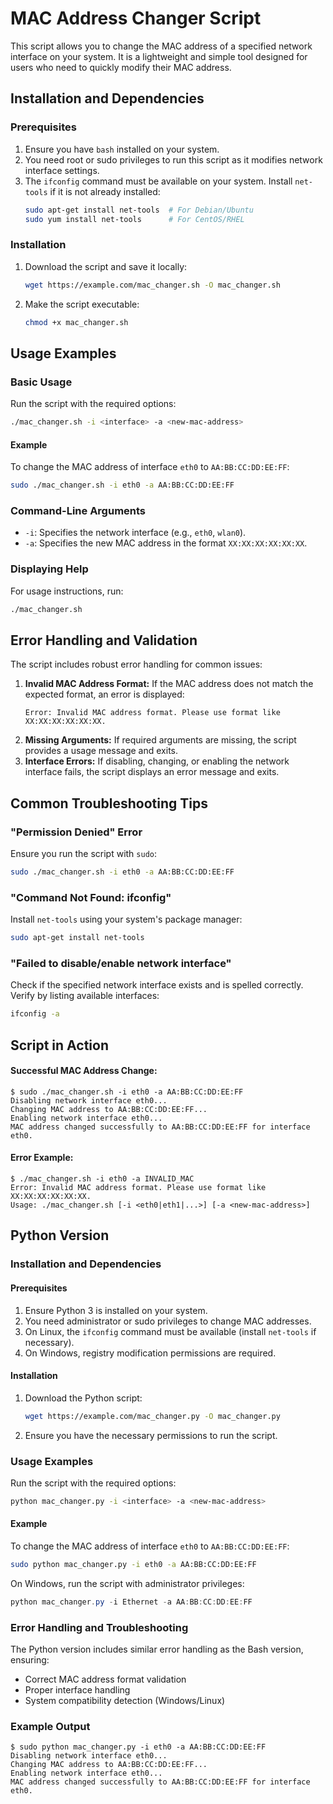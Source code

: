 # MAC Address Changer Script

This script allows you to change the MAC address of a specified network interface on your system. It is a lightweight and simple tool designed for users who need to quickly modify their MAC address.

## Installation and Dependencies

### Prerequisites
1. Ensure you have `bash` installed on your system.
2. You need root or sudo privileges to run this script as it modifies network interface settings.
3. The `ifconfig` command must be available on your system. Install `net-tools` if it is not already installed:
   ```bash
   sudo apt-get install net-tools  # For Debian/Ubuntu
   sudo yum install net-tools      # For CentOS/RHEL
   ```

### Installation
1. Download the script and save it locally:
   ```bash
   wget https://example.com/mac_changer.sh -O mac_changer.sh
   ```
2. Make the script executable:
   ```bash
   chmod +x mac_changer.sh
   ```

## Usage Examples

### Basic Usage
Run the script with the required options:
```bash
./mac_changer.sh -i <interface> -a <new-mac-address>
```

#### Example
To change the MAC address of interface `eth0` to `AA:BB:CC:DD:EE:FF`:
```bash
sudo ./mac_changer.sh -i eth0 -a AA:BB:CC:DD:EE:FF
```

### Command-Line Arguments
- `-i`: Specifies the network interface (e.g., `eth0`, `wlan0`).
- `-a`: Specifies the new MAC address in the format `XX:XX:XX:XX:XX:XX`.

### Displaying Help
For usage instructions, run:
```bash
./mac_changer.sh
```

## Error Handling and Validation
The script includes robust error handling for common issues:
1. **Invalid MAC Address Format:**
   If the MAC address does not match the expected format, an error is displayed:
   ```
   Error: Invalid MAC address format. Please use format like XX:XX:XX:XX:XX:XX.
   ```
2. **Missing Arguments:**
   If required arguments are missing, the script provides a usage message and exits.
3. **Interface Errors:**
   If disabling, changing, or enabling the network interface fails, the script displays an error message and exits.

## Common Troubleshooting Tips

### "Permission Denied" Error
Ensure you run the script with `sudo`:
```bash
sudo ./mac_changer.sh -i eth0 -a AA:BB:CC:DD:EE:FF
```

### "Command Not Found: ifconfig"
Install `net-tools` using your system's package manager:
```bash
sudo apt-get install net-tools
```

### "Failed to disable/enable network interface"
Check if the specified network interface exists and is spelled correctly. Verify by listing available interfaces:
```bash
ifconfig -a
```

## Script in Action
#### Successful MAC Address Change:
```text
$ sudo ./mac_changer.sh -i eth0 -a AA:BB:CC:DD:EE:FF
Disabling network interface eth0...
Changing MAC address to AA:BB:CC:DD:EE:FF...
Enabling network interface eth0...
MAC address changed successfully to AA:BB:CC:DD:EE:FF for interface eth0.
```
#### Error Example:
```text
$ ./mac_changer.sh -i eth0 -a INVALID_MAC
Error: Invalid MAC address format. Please use format like XX:XX:XX:XX:XX:XX.
Usage: ./mac_changer.sh [-i <eth0|eth1|...>] [-a <new-mac-address>]
```

## Python Version

### Installation and Dependencies

#### Prerequisites
1. Ensure Python 3 is installed on your system.
2. You need administrator or sudo privileges to change MAC addresses.
3. On Linux, the `ifconfig` command must be available (install `net-tools` if necessary).
4. On Windows, registry modification permissions are required.

#### Installation
1. Download the Python script:
   ```bash
   wget https://example.com/mac_changer.py -O mac_changer.py
   ```
2. Ensure you have the necessary permissions to run the script.

### Usage Examples
Run the script with the required options:
```bash
python mac_changer.py -i <interface> -a <new-mac-address>
```

#### Example
To change the MAC address of interface `eth0` to `AA:BB:CC:DD:EE:FF`:
```bash
sudo python mac_changer.py -i eth0 -a AA:BB:CC:DD:EE:FF
```

On Windows, run the script with administrator privileges:
```powershell
python mac_changer.py -i Ethernet -a AA:BB:CC:DD:EE:FF
```

### Error Handling and Troubleshooting
The Python version includes similar error handling as the Bash version, ensuring:
- Correct MAC address format validation
- Proper interface handling
- System compatibility detection (Windows/Linux)

### Example Output
```text
$ sudo python mac_changer.py -i eth0 -a AA:BB:CC:DD:EE:FF
Disabling network interface eth0...
Changing MAC address to AA:BB:CC:DD:EE:FF...
Enabling network interface eth0...
MAC address changed successfully to AA:BB:CC:DD:EE:FF for interface eth0.
```
